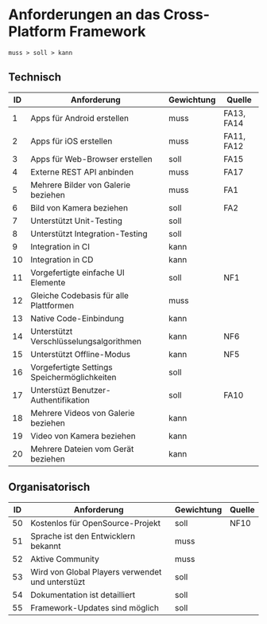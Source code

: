 # Anforderungen an das Cross-Platform Framework

`muss > soll > kann`

## Technisch

ID | Anforderung | Gewichtung | Quelle
---| ----------- | ---------- | ------
1 | Apps für Android erstellen | muss | FA13, FA14
2 | Apps für iOS erstellen | muss | FA11, FA12
3 | Apps für Web-Browser erstellen | soll | FA15
4 | Externe REST API anbinden | muss | FA17
5 | Mehrere Bilder von Galerie beziehen | muss | FA1
6 | Bild von Kamera beziehen | soll | FA2
7 | Unterstützt Unit-Testing | soll
8 | Unterstützt Integration-Testing | soll
9 | Integration in CI | kann
10 | Integration in CD | kann
11 | Vorgefertigte einfache UI Elemente | soll | NF1
12 | Gleiche Codebasis für alle Plattformen | muss
13 | Native Code-Einbindung | kann
14 | Unterstützt Verschlüsselungsalgorithmen | kann | NF6
15 | Unterstützt Offline-Modus | kann | NF5
16 | Vorgefertigte Settings Speichermöglichkeiten | soll
17 | Unterstüzt Benutzer-Authentifikation | soll | FA10
18 | Mehrere Videos von Galerie beziehen | kann
19 | Video von Kamera beziehen | kann
20 | Mehrere Dateien vom Gerät beziehen | kann

## Organisatorisch
ID | Anforderung | Gewichtung | Quelle
---| ----------- | ---------- | ------
50 | Kostenlos für OpenSource-Projekt | soll | NF10
51 | Sprache ist den Entwicklern bekannt | muss
52 | Aktive Community | muss
53 | Wird von Global Players verwendet und unterstüzt | soll
54 | Dokumentation ist detailliert | soll
55 | Framework-Updates sind möglich | soll
